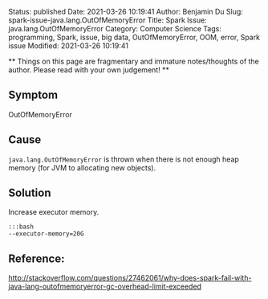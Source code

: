 Status: published
Date: 2021-03-26 10:19:41
Author: Benjamin Du
Slug: spark-issue-java.lang.OutOfMemoryError
Title: Spark Issue: java.lang.OutOfMemoryError
Category: Computer Science
Tags: programming, Spark, issue, big data, OutOfMemoryError, OOM, error, Spark issue
Modified: 2021-03-26 10:19:41

**
Things on this page are fragmentary and immature notes/thoughts of the author.
Please read with your own judgement!
**

## Symptom

OutOfMemoryError

## Cause

`java.lang.OutOfMemoryError` is thrown when there is not enough heap memory (for JVM to allocating new objects).

## Solution

Increase executor memory.

    :::bash
    --executor-memory=20G

## Reference:

http://stackoverflow.com/questions/27462061/why-does-spark-fail-with-java-lang-outofmemoryerror-gc-overhead-limit-exceeded
